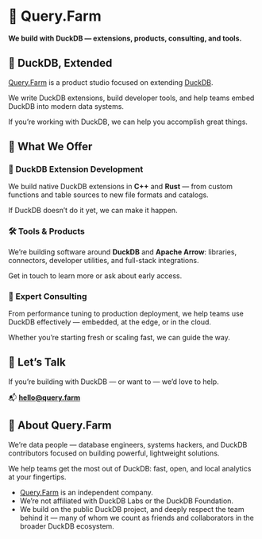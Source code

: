 # 🚜 Query.Farm

**We build with DuckDB — extensions, products, consulting, and tools.**

## 🦆 DuckDB, Extended

[Query.Farm](https://query.farm) is a product studio focused on extending [DuckDB](https://duckdb.org).

We write DuckDB extensions, build developer tools, and help teams embed DuckDB into modern data systems.

If you’re working with DuckDB, we can help you accomplish great things.

## 💼 What We Offer

### 🧩 DuckDB Extension Development

We build native DuckDB extensions in **C++** and **Rust** — from custom functions and table sources to new file formats and catalogs.

If DuckDB doesn’t do it yet, we can make it happen.

### 🛠️ Tools & Products

We’re building software around **DuckDB** and **Apache Arrow**: libraries, connectors, developer utilities, and full-stack integrations.

Get in touch to learn more or ask about early access.

### 🧠 Expert Consulting

From performance tuning to production deployment, we help teams use DuckDB effectively — embedded, at the edge, or in the cloud.

Whether you’re starting fresh or scaling fast, we can guide the way.

## 👋 Let’s Talk

If you’re building with DuckDB — or want to — we’d love to help.

📬 **[hello@query.farm](mailto:hello@query.farm)**

## 🌾 About Query.Farm

We’re data people — database engineers, systems hackers, and DuckDB contributors focused on building powerful, lightweight solutions.

We help teams get the most out of DuckDB: fast, open, and local analytics at your fingertips.

- [Query.Farm](https://query.farm) is an independent company.
- We’re not affiliated with DuckDB Labs or the DuckDB Foundation.
- We build on the public DuckDB project, and deeply respect the team behind it — many of whom we count as friends and collaborators in the broader DuckDB ecosystem.
